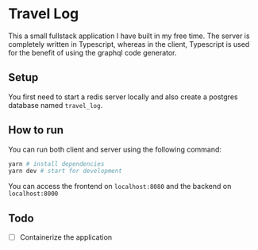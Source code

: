 # Travel Log

This a small fullstack application I have built in my free time. The server is completely written in Typescript, whereas in the client, Typescript is used for the benefit of using the graphql code generator.

## Setup

You first need to start a redis server locally and also create a postgres database named `travel_log`.

## How to run

You can run both client and server using the following command:

```bash
yarn # install dependencies
yarn dev # start for development
```

You can access the frontend on `localhost:8080` and the backend on `localhost:8000`

## Todo

- [ ] Containerize the application
